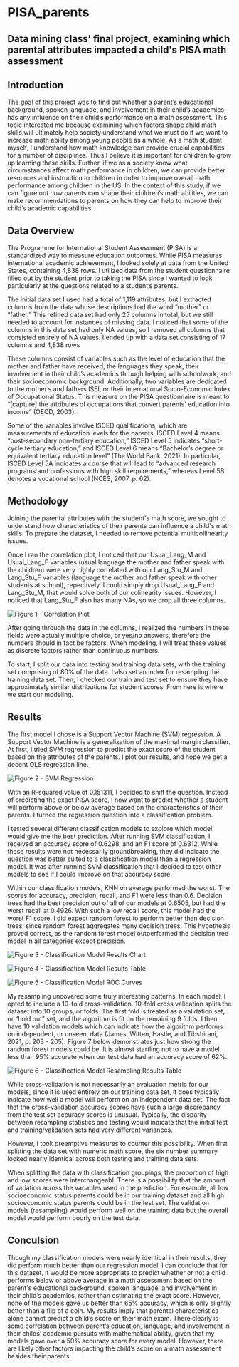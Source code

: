 # PISA_parents
Data mining class' final project, examining which parental attributes impacted a child's PISA math assessment
---

## Introduction
The goal of this project was to find out whether a parent’s educational background, spoken language, and involvement in their child’s academics has any influence on their child’s performance on a math assessment. This topic interested me because examining which factors shape child math skills will ultimately help society understand what we must do if we want to increase math ability among young people as a whole. As a math student myself, I understand how math knowledge can provide crucial capabilities for a number of disciplines. Thus I believe it is important for children to grow up learning these skills. Further, if we as a society know what circumstances affect math performance in children, we can provide better resources and instruction to children in order to improve overall math performance among children in the US. In the context of this study, if we can figure out how parents can shape their children’s math abilities, we can make recommendations to parents on how they can help to improve their child’s academic capabilities.

## Data Overview
The Programme for International Student Assessment (PISA) is a standardized way to measure education outcomes. While PISA measures international academic achievement, I looked solely at data from the United States, containing 4,838 rows. I utilized data from the student questionnaire filled out by the student prior to taking the PISA since I wanted to
look particularly at the questions related to a student’s parents. 

The initial data set I used had a total of 1,119 attributes, but I extracted columns from the data whose descriptions had the word “mother” or “father.” This refined data set had only 25 columns in total, but we still needed to account for instances of missing data. I noticed that some of the columns in this data set had only NA values, so I removed all columns that consisted entirely of NA values. I ended up with a data set consisting of 17 columns and 4,838 rows

These columns consist of variables such as the level of education that the mother and father have received, the languages they speak, their involvement in their child’s academics through helping with schoolwork, and their socioeconomic background. Additionally, two variables are dedicated to the mother’s and fathers ISEI, or their International Socio-Economic Index of Occupational Status. This measure on the PISA questionnaire is meant to “[capture] the attributes of occupations that convert parents’ education into income” (OECD, 2003).

Some of the variables involve ISCED qualifications, which are measurements of education levels for the parents. ISCED Level 4 means “post-secondary non-tertiary education,” ISCED Level 5 indicates “short-cycle tertiary education,” and ISCED Level 6 means “Bachelor’s degree or equivalent tertiary education level” (The World Bank, 2021). In particular, ISCED Level 5A indicates a course that will lead to “advanced research programs and professions with high skill requirements,” whereas Level 5B denotes a vocational school (NCES, 2007, p. 62). 

## Methodology 
Joining the parental attributes with the student's math score, we sought to understand how characteristics of their parents can influence a child's math skills. To prepare the dataset, I needed to remove potential multicollinearity issues. 

Once I ran the correlation plot, I noticed that our Usual_Lang_M and Usual_Lang_F variables (usual language the mother and father speak with the children) were very highly correlated with our Lang_Stu_M and Lang_Stu_F variables (language the mother and father speak with other students at school), repectively. I could simply drop Usual_Lang_F and Lang_Stu_M, that would solve both of our colinearity issues. However, I noticed that Lang_Stu_F also has many NAs, so we drop all three columns. 

![Figure 1 - Correlation Plot](https://user-images.githubusercontent.com/105803833/169141564-93e49da8-801e-4110-bd30-d7273db9ad63.JPG)

After going through the data in the columns, I realized the numbers in these fields were actually multiple choice, or yes/no answers, therefore the numbers should in fact be factors. When modeling, I will treat these values as discrete factors rather than continuous numbers. 

To start, I split our data into testing and training data sets, with the training set comprising of 80% of the data. I also set an index for resampling the training data set. Then, I checked our train and test set to ensure they have approximately similar distributions for student scores. From here is where we start our modeling.

## Results

The first model I chose is a Support Vector Machine (SVM) regression. A Support Vector Machine is a generalization of the maximal margin classifier. At first, I tried SVM regression to predict the exact score of the student based on the attributes of the parents. I plot our results, and hope we get a decent OLS regression line.

![Figure 2 - SVM Regression](https://user-images.githubusercontent.com/105803833/169142791-d00738bb-cd6b-4ca2-b756-446a20a1c3b2.JPG)

With an R-squared value of 0.151311, I decided to shift the question. Instead of predicting the exact PISA score, I now want to predict whether a student will perform above or below average based on the characteristics of their parents. I turned the regression question into a classification problem. 

I tested several different classification models to explore which model would give me the best prediction. After running SVM classification, I received an accuracy score of 0.6298, and an F1 score of 0.6312. While these results were not necessarily groundbreaking, they did indicate the question was better suited to a classification model than a regression model. It was after running SVM classification that I decided to test other models to see if I could improve
on that accuracy score. 

Within our classification models, KNN on average performed the worst. The scores for accuracy, precision, recall, and F1 were less than 0.6. Decision trees had the best precision out of all of our models at 0.6505, but had the worst
recall at 0.4926. With such a low recall score, this model had the worst F1 score. I did expect random forest to perform better than decision trees, since random forest aggregates many decision trees. This hypothesis proved
correct, as the random forest model outperformed the decision tree model in all categories except precision.

![Figure 3 - Classification Model Results Chart](https://user-images.githubusercontent.com/105803833/169147506-e7fadeef-e47f-41bc-8f76-916b6d965a82.JPG)

![Figure 4 - Classification Model Results Table](https://user-images.githubusercontent.com/105803833/169145998-e47a884f-e36a-4b91-85cd-d974f082ddf3.JPG)

![Figure 5 - Classification Model ROC Curves](https://user-images.githubusercontent.com/105803833/169146648-690312c0-bc35-44d5-9fdd-843e50141fa6.JPG)

My resampling uncovered some truly interesting patterns. In each model, I opted to include a 10-fold cross-validation. 10-fold cross validation splits the dataset into 10 groups, or folds. The first fold is treated as a validation set, or “hold out” set, and the algorithm is fit on the remaining 9 folds. I then have 10 validation models which can indicate how the algorithm performs on independent, or unseen, data (James, Witten, Hastie, and Tibshirani, 2021, p. 203 -
205). Figure 7 below demonstrates just how strong the random forest models could be. It is almost startling not to have a model less than 95% accurate when our test data had an accuracy score of 62%.

![Figure 6 - Classification Model Resampling Results Table](https://user-images.githubusercontent.com/105803833/169146664-4e9095cd-fc70-4253-933b-ce4a11cef221.JPG)


While cross-validation is not necessarily an evaluation metric for our models, since it is used entirely on our training data set, it does typically indicate how well a model will perform on an independent data set. The fact that the cross-validation accuracy scores have such a large discrepancy from the test set accuracy scores is unusual. Typically, the disparity between resampling statistics and testing would indicate that the initial test and training/validation sets had very different variances. 

However, I took preemptive measures to counter this possibility. When first splitting the data set with numeric math score, the six number summary looked nearly identical across both testing and training data sets. 

When splitting the data with classification groupings, the proportion of high and low scores were interchangeabl. There is a possibility that the amount of variation across the variables used in the prediction. For example, all low socioeconomic status parents could be in our training dataset and all high socioeconomic status parents could be in the test set. The validation models (resampling) would perform well on the training data but the overall model would perform poorly on the test data.

## Conculsion
Though my classification models were nearly identical in their results, they did perform much better than our regression model. I can conclude that for this dataset, it would be more appropriate to predict whether or not a child performs below or above average in a math assessment based on the parent's educational background, spoken language, and involvement in their child’s academics, rather than estimating the exact score. However, none of the models gave us better than 65% accuracy, which is only slightly better than a flip of a coin. My results imply that parental characteristics alone cannot predict a child’s score on their math exam. There clearly is some correlation between parent’s education, language, and involvement in their childs’ academic pursuits with mathematical ability, given that my models gave over a 50% accuracy score for every model. However, there are likely other factors impacting the child’s score on a math assessment besides their parents.
